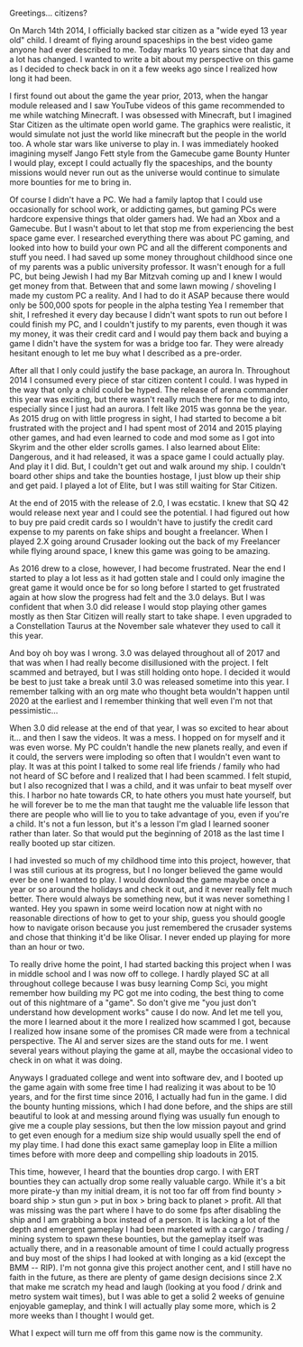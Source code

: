 Greetings... citizens?

On March 14th 2014, I officially backed star citizen as a "wide eyed 13 year old" child. I dreamt of flying around spaceships in the best video game anyone had ever described to me. Today marks 10 years since that day and a lot has changed. I wanted to write a bit about my perspective on this game as I decided to check back in on it a few weeks ago since I realized how long it had been.

I first found out about the game the year prior, 2013, when the hangar module released and I saw YouTube videos of this game recommended to me while watching Minecraft. I was obsessed with Minecraft, but I imagined Star Citizen as the ultimate open world game. The graphics were realistic, it would simulate not just the world like minecraft but the people in the world too. A whole star wars like universe to play in. I was immediately hooked imagining myself Jango Fett style from the Gamecube game Bounty Hunter I would play, except I could actually fly the spaceships, and the bounty missions would never run out as the universe would continue to simulate more bounties for me to bring in. 

Of course I didn't have a PC. We had a family laptop that I could use occasionally for school work, or addicting games, but gaming PCs were hardcore expensive things that older gamers had. We had an Xbox and a Gamecube. But I wasn't about to let that stop me from experiencing the best space game ever. I researched everything there was about PC gaming, and looked into how to build your own PC and all the different components and stuff you need. I had saved up some money throughout childhood since one of my parents was a public university professor. It wasn't enough for a full PC, but being Jewish I had my Bar Mitzvah coming up and I knew I would get money from that. Between that and some lawn mowing / shoveling I made my custom PC a reality. And I had to do it ASAP because there would only be 500,000 spots for people in the alpha testing Yea I remember that shit, I refreshed it every day because I didn't want spots to run out before I could finish my PC, and I couldn't justify to my parents, even though it was my money, it was their credit card and I would pay them back and buying a game I didn't have the system for was a bridge too far. They were already hesitant enough to let me buy what I described as a pre-order.

After all that I only could justify the base package, an aurora ln. Throughout 2014 I consumed every piece of star citizen content I could. I was hyped in the way that only a child could be hyped. The release of arena commander this year was exciting, but there wasn't really much there for me to dig into, especially since I just had an aurora. I felt like 2015 was gonna be the year. As 2015 drug on with little progress in sight, I had started to become a bit frustrated with the project and I had spent most of 2014 and 2015 playing other games, and had even learned to code and mod some as I got into Skyrim and the other elder scrolls games. I also learned about Elite: Dangerous, and it had released, it was a space game I could actually play. And play it I did. But, I couldn't get out and walk around my ship. I couldn't board other ships and take the bounties hostage, I just blow up their ship and get paid. I played a lot of Elite, but I was still waiting for Star Citizen.

At the end of 2015 with the release of 2.0, I was ecstatic. I knew that SQ 42 would release next year and I could see the potential. I had figured out how to buy pre paid credit cards so I wouldn't have to justify the credit card expense to my parents on fake ships and bought a freelancer. When I played 2.X going around Crusader looking out the back of my Freelancer while flying around space, I knew this game was going to be amazing.

As 2016 drew to a close, however, I had become frustrated. Near the end I started to play a lot less as it had gotten stale and I could only imagine the great game it would once be for so long before I started to get frustrated again at how slow the progress had felt and the 3.0 delays. But I was confident that when 3.0 did release I would stop playing other games mostly as then Star Citizen will really start to take shape. I even upgraded to a Constellation Taurus at the November sale whatever they used to call it this year.

And boy oh boy was I wrong. 3.0 was delayed throughout all of 2017 and that was when I had really become disillusioned with the project. I felt scammed and betrayed, but I was still holding onto hope. I decided it would be best to just take a break until 3.0 was released sometime into this year. I remember talking with an org mate who thought beta wouldn't happen until 2020 at the earliest and I remember thinking that well even I'm not that pessimistic...

When 3.0 did release at the end of that year, I was so excited to hear about it... and then I saw the videos. It was a mess. I hopped on for myself and it was even worse. My PC couldn't handle the new planets really, and even if it could, the servers were imploding so often that I wouldn't even want to play. It was at this point I talked to some real life friends / family who had not heard of SC before and I realized that I had been scammed. I felt stupid, but I also recognized that I was a child, and it was unfair to beat myself over this. I harbor no hate towards CR, to hate others you must hate yourself, but he will forever be to me the man that taught me the valuable life lesson that there are people who will lie to you to take advantage of you, even if you're a child. It's not a fun lesson, but it's a lesson I'm glad I learned sooner rather than later. So that would put the beginning of 2018 as the last time I really booted up star citizen. 

I had invested so much of my childhood time into this project, however, that I was still curious at its progress, but I no longer believed the game would ever be one I wanted to play. I would download the game maybe once a year or so around the holidays and check it out, and it never really felt much better. There would always be something new, but it was never something I wanted. Hey you spawn in some weird location now at night with no reasonable directions of how to get to your ship, guess you should google how to navigate orison because you just remembered the crusader systems and chose that thinking it'd be like Olisar. I never ended up playing for more than an hour or two.

To really drive home the point, I had started backing this project when I was in middle school and I was now off to college. I hardly played SC at all throughout college because I was busy learning Comp Sci, you might remember how building my PC got me into coding, the best thing to come out of this nightmare of a "game". So don't give me "you just don't understand how development works" cause I do now. And let me tell you, the more I learned about it the more I realized how scammed I got, because I realized how insane some of the promises CR made were from a technical perspective. The AI and server sizes are the stand outs for me. I went several years without playing the game at all, maybe the occasional video to check in on what it was doing. 

Anyways I graduated college and went into software dev, and I booted up the game again with some free time I had realizing it was about to be 10 years, and for the first time since 2016, I actually had fun in the game. I did the bounty hunting missions, which I had done before, and the ships are still beautiful to look at and messing around flying was usually fun enough to give me a couple play sessions, but then the low mission payout and grind to get even enough for a medium size ship would usually spell the end of my play time. I had done this exact same gameplay loop in Elite a million times before with more deep and compelling ship loadouts in 2015. 

This time, however, I heard that the bounties drop cargo. I with ERT bounties they can actually drop some really valuable cargo. While it's a bit more pirate-y than my initial dream, it is not too far off from find bounty > board ship > stun gun > put in box > bring back to planet > profit. All that was missing was the part where I have to do some fps after disabling the ship and I am grabbing a box instead of a person. It is lacking a lot of the depth and emergent gameplay I had been marketed with a cargo / trading / mining system to spawn these bounties, but the gameplay itself was actually there, and in a reasonable amount of time I could actually progress and buy most of the ships I had looked at with longing as a kid (except the BMM -- RIP). I'm not gonna give this project another cent, and I still have no faith in the future, as there are plenty of game design decisions since 2.X that make me scratch my head and laugh (looking at you food / drink and metro system wait times), but I was able to get a solid 2 weeks of genuine enjoyable gameplay, and think I will actually play some more, which is 2 more weeks than I thought I would get.

What I expect will turn me off from this game now is the community. 